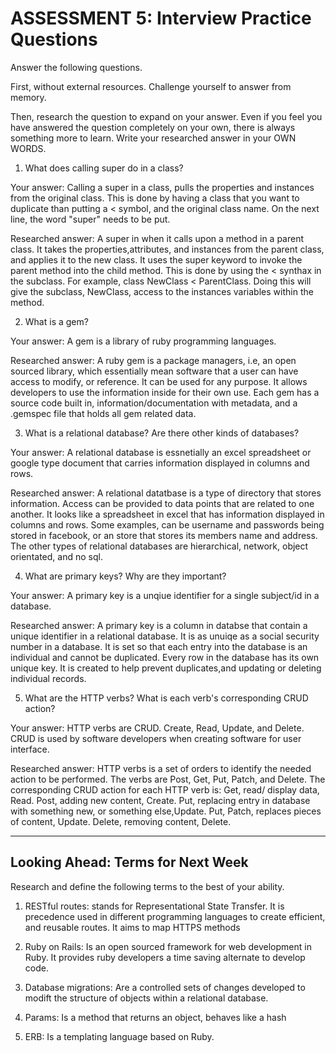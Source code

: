 # ASSESSMENT 5: Interview Practice Questions

Answer the following questions.

First, without external resources. Challenge yourself to answer from memory.

Then, research the question to expand on your answer. Even if you feel you have answered the question completely on your own, there is always something more to learn. Write your researched answer in your OWN WORDS.

1. What does calling super do in a class?

Your answer: Calling a super in a class, pulls the properties and instances from the original class. This is done by having a class that you want to duplicate than putting a < symbol, and the original class name. On the next line, the word "super" needs to be put. 

Researched answer: A super in when it calls upon a method in a parent class. It takes the properties,attributes, and instances from the parent class, and applies it to the new class. It uses the super keyword to invoke the parent method into the child method. This is done by using the < synthax in the subclass. For example, class NewClass < ParentClass. Doing this will give the subclass, NewClass, access to the instances variables within the method.

2. What is a gem?

Your answer: A gem is a library of ruby programming languages. 

Researched answer: A ruby gem is a package managers, i.e, an open sourced library, which essentially mean software that a user can have access to modify, or reference. It can be used for any purpose. It allows developers to use the information inside for their own use. Each gem has a source code built in, information/documentation with metadata, and a .gemspec file that holds all gem related data. 

3. What is a relational database? Are there other kinds of databases?

Your answer: A relational database is essnetially an excel spreadsheet or google type document that carries information displayed in columns and rows. 

Researched answer: A relational datatbase is a type of directory that stores information. Access can be provided to data points that are related to one another. It looks like a spreadsheet in excel that has information displayed in columns and rows. Some examples, can be username and passwords being stored in facebook, or an store that stores its members name and address. The other types of relational databases are hierarchical, network, object orientated, and no sql.

4. What are primary keys? Why are they important?

Your answer: A primary key is a unqiue identifier for a single subject/id in a database. 

Researched answer:
A primary key is a column in databse that contain a unique identifier in a relational database. It is as unuiqe as a social security number in a database. It is set so that each entry into the database is an individual and cannot be duplicated. Every row in the database has its own unique key. It is created to help prevent duplicates,and updating or deleting individual records.

5. What are the HTTP verbs? What is each verb's corresponding CRUD action?

Your answer: HTTP verbs are CRUD. Create, Read, Update, and Delete. CRUD is used by software developers when creating software for user interface. 

Researched answer: HTTP verbs is a set of orders to identify the needed action to be performed. The verbs are Post, Get, Put, Patch, and Delete. The corresponding CRUD action for each HTTP verb is: Get, read/ display data, Read. Post, adding new content, Create. Put, replacing entry in database with something new, or something else,Update. Put, Patch, replaces pieces of content, Update. Delete, removing content, Delete. 
___________________________________________________
## Looking Ahead: Terms for Next Week

Research and define the following terms to the best of your ability.

1. RESTful routes: stands for Representational State Transfer. It is precedence used in different programming languages to create efficient, and reusable routes. It aims to map HTTPS methods

2. Ruby on Rails: Is an open sourced framework for web development in Ruby. It provides ruby developers a time saving alternate to develop code. 

3. Database migrations: Are a controlled sets of changes developed to modift the structure of objects within a relational database.

4. Params: Is a method that returns an object, behaves like a hash

5. ERB: Is a templating language based on Ruby. 
